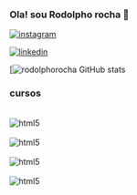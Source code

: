 ### Ola! sou Rodolpho rocha 👋


[![instagram](https://img.shields.io/badge/Instagram-E4405F?style=for-the-badge&logo=instagram&logoColor=white)](https://www.instagram.com/rdihego_?igsh=MWpzb2hld2ZhODFoMA%3D%3D&utm_source=qr)

[![linkedin](https://img.shields.io/badge/LinkedIn-0077B5?style=for-the-badge&logo=linkedin&logoColor=white)](https://www.linkedin.com/in/rodolpho-dihego-4b8249291?utm_source=share&utm_campaign=share_via&utm_content=profile&utm_medium=ios_app)

[![rodolphorocha GitHub stats](https://github-readme-stats.vercel.app/api?username=rodolphorocha&show_icons=true&theme=dracula)

### cursos 

<div style="display: inline_black"><br/>
<img align="center" alt="html5" src="https://img.shields.io/badge/HTML-239120?style=for-the-badge&logo=html5&logoColor=white" />
</div>
<div style="display: inline_black"><br/>
<img align="center" alt="html5" src="https://img.shields.io/badge/CSS-239120?&style=for-the-badge&logo=css3&logoColor=white" />
</div>
<div style="display: inline_black"><br/>
<img align="center" alt="html5" src="https://img.shields.io/badge/Python-3776AB?style=for-the-badge&logo=python&logoColor=white" />
</div>
<div style="display: inline_black"><br/>
<img align="center" alt="html5" src="https://img.shields.io/badge/Java-ED8B00?style=for-the-badge&logo=openjdk&logoColor=white" />
</div>
